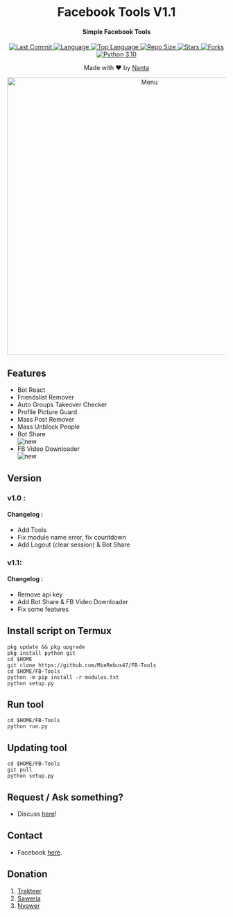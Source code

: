 <h1 align="center">
  Facebook Tools V1.1
</h1>
<h4 align="center">
  Simple Facebook Tools
</h4>
<div align="center">
  <a href="https://github.com/MieRebus47">
    <img alt="Last Commit" src="https://img.shields.io/github/last-commit/MieRebus47/FB-Tools.svg"/>
  </a>
  <a href="https://github.com/MieRebus47">
    <img alt="Language" src="https://img.shields.io/github/languages/count/MieRebus47/FB-Tools.svg"/>
  </a>
  <a href="https://github.com/MieRebus47">
    <img alt="Top Language" src="https://img.shields.io/github/languages/top/MieRebus47/FB-Tools.svg"/>
  </a>
  <a href="https://github.com/MieRebus47">
    <img alt="Repo Size" src="https://img.shields.io/github/repo-size/MieRebus47/FB-Tools.svg"/>
  </a>
  <a href="https://github.com/MieRebus47">
    <img alt="Stars" src="https://img.shields.io/github/stars/MieRebus47/FB-Tools.svg"/>
  </a>
  <a href="https://github.com/MieRebus47">
    <img alt="Forks" src="https://img.shields.io/github/forks/MieRebus47/FB-Tools.svg"/>
  </a>
  <a href="https://github.com/MieRebus47">
    <img alt="Python 3.10" src="https://img.shields.io/badge/Python-3.11-success.svg"/>
  </a>
</div>
<p align="center">
  Made with ❤️ by <a href="https://github.com/MieRebus47">Nanta</a>
</p>
<p align="center">
 <img src="https://raw.githubusercontent.com/MieRebus47/MieRebus47/main/picture/Screenshot_2023-04-08-23-18-34-62.jpg" width="640" title="Menu" alt="Menu">
</p>

## Features
* Bot React
* Friendslist Remover
* Auto Groups Takeover Checker
* Profile Picture Guard
* Mass Post Remover
* Mass Unblock People
* Bot Share<div><img src="https://raw.githubusercontent.com/MieRebus47/MieRebus47/main/picture/new.gif" alt="new"/></div>
* FB Video Downloader<div><img src="https://raw.githubusercontent.com/MieRebus47/MieRebus47/main/picture/new.gif" alt="new"/></div>

## Version
### v1.0 :
#### Changelog :
* Add Tools
* Fix module name error, fix countdown
* Add Logout (clear session) & Bot Share

### v1.1:
#### Changelog :
* Remove api key
* Add Bot Share & FB Video Downloader
* Fix some features

## Install script on Termux
```
pkg update && pkg upgrade
pkg install python git
cd $HOME
git clone https://github.com/MieRebus47/FB-Tools
cd $HOME/FB-Tools
python -m pip install -r modules.txt
python setup.py
```

## Run tool
```
cd $HOME/FB-Tools
python run.py
```

## Updating tool
```
cd $HOME/FB-Tools
git pull
python setup.py
```

## Request / Ask something?
- Discuss [here](https://github.com/MieRebus47/FB-Tools/discussions/1)!

## Contact
- Facebook [here](https://www.facebook.com/your.nanta).

## Donation
1. [Trakteer](https://trakteer.id/d.izzy)
2. [Saweria](https://saweria.co/zeryuu)
3. [Nyawer](https://nyawer.co/zeryuu)

